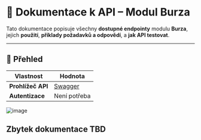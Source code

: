 # **📄 Dokumentace k API – Modul Burza**  
Tato dokumentace popisuje všechny **dostupné endpointy** modulu **Burza**, jejich **použití**, **příklady požadavků a odpovědí**, a **jak API testovat**.

---

## **📌 Přehled**
| **Vlastnost** | **Hodnota**                                                                                 |
|---------------|----------------------------------------------------------------------------------------------|
| **Prohlížeč API**  | [Swagger](https://stinburza.azurewebsites.net/swagger/index.html) |
| **Autentizace** | Není potřeba                                                                 |


![image](https://github.com/user-attachments/assets/feb8fb2d-ce2e-4a61-a822-1e17da5a7b07)
## **Zbytek dokumentace TBD**
